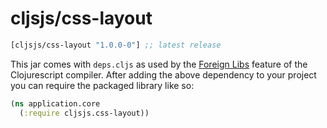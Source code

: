 # cljsjs/css-layout

[](dependency)
```clojure
[cljsjs/css-layout "1.0.0-0"] ;; latest release
```
[](/dependency)

This jar comes with `deps.cljs` as used by the [Foreign Libs][flibs] feature
of the Clojurescript compiler. After adding the above dependency to your project
you can require the packaged library like so:

```clojure
(ns application.core
  (:require cljsjs.css-layout))
```

[flibs]: https://github.com/clojure/clojurescript/wiki/Packaging-Foreign-Dependencies
